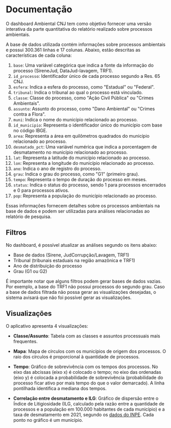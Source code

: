# Documentação

O dashboard Ambiental CNJ tem como objetivo fornecer uma versão interativa da parte quantitativa do relatório realizado sobre processos ambientais.

A base de dados utilizada contém informações sobre processos ambientais e possui 300.361 linhas e 17 colunas. Abaixo, estão descritas as características de cada coluna:

1.  `base`: Uma variável categórica que indica a fonte da informação do processo (SireneJud, DataJud-lavagem, TRF1).
2.  `id_processo`: Identificador único de cada processo segundo a Res. 65 CNJ.
3.  `esfera`: Indica a esfera do processo, como "Estadual" ou "Federal".
4.  `tribunal`: Indica o tribunal ao qual o processo está vinculado.
5.  `classe`: Classe do processo, como "Ação Civil Pública" ou "Crimes Ambientais".
6.  `assunto`: Assunto do processo, como "Dano Ambiental" ou "Crimes contra a Flora".
7.  `muni`: Indica o nome do município relacionado ao processo.
8.  `id_municipio`: Representa o identificador único do município com base no código IBGE.
9.  `area`: Representa a área em quilômetros quadrados do município relacionado ao processo.
10. `desmatado_pct`: Uma variável numérica que indica a porcentagem de desmatamento no município relacionado ao processo.
11. `lat`: Representa a latitude do município relacionado ao processo.
12. `lon`: Representa a longitude do município relacionado ao processo.
13. `ano`: Indica o ano de registro do processo.
14. `grau`: Indica o grau do processo, como "G1" (primeiro grau).
15. `tempo`: Representa o tempo de duração do processo em meses.
16. `status`: Indica o status do processo, sendo 1 para processos encerrados e 0 para processos ativos.
17. `pop`: Representa a população do município relacionado ao processo.

Essas informações fornecem detalhes sobre os processos ambientais na base de dados e podem ser utilizadas para análises relacionadas ao relatório de pesquisa.

## Filtros

No dashboard, é possível atualizar as análises segundo os itens abaixo:

-   Base de dados (Sirene, JudCorrupção/Lavagem, TRF1)
-   Tribunal (tribunais estaduais na região amazônica e TRF1)
-   Ano de distribuição do processo
-   Grau (G1 ou G2)

É importante notar que alguns filtros podem gerar bases de dados vazias. Por exemplo, a base do TRF1 não possui processos do segundo grau. Caso a base de dados filtrada não possa gerar as visualizações desejadas, o sistema avisará que não foi possível gerar as visualizações.

## Visualizações

O aplicativo apresenta 4 visualizações:

-   **Classe/Assunto**: Tabela com as classes e assuntos processuais mais frequentes.

-   **Mapa**: Mapa de círculos com os municípios de origem dos processos. O raio dos círculos é proporcional à quantidade de processos.

-   **Tempo**: Gráfico de sobrevivência com os tempos dos processos. No eixo das abcissas (eixo x) é colocado o tempo; no eixo das ordenadas (eixo y) é colocada a probabilidade de sobrevivência (probabilidade do processo ficar ativo por mais tempo do que o valor demarcado). A linha pontilhada identifica a mediana dos tempos.

-   **Correlação entre desmatamento e ILG**: Gráfico de dispersão entre o Índice de Litigiosidade (ILG, calculado pela razão entre a quantidade de processos e a população em 100.000 habitantes de cada município) e a taxa de desmatamento em 2021, segundo os [dados do INPE](http://www.dpi.inpe.br/prodesdigital/prodesmunicipal.php). Cada ponto no gráfico é um município.

